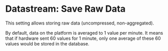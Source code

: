 # Datastream: Save Raw Data

This setting allows storing raw data \(uncompressed, non-aggregated\).

By default, data on the platform is averaged to 1 value per minute. It means that if hardware sent 60 values for 1 minute, only one average of these 60 values would be stored in the database.

